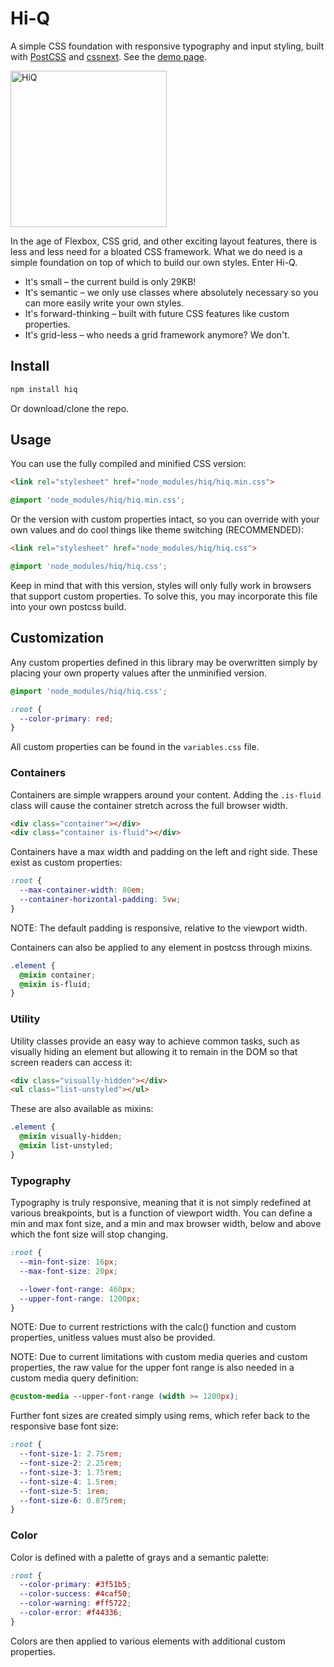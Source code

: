 # Hi-Q
A simple CSS foundation with responsive typography and input styling, built with [PostCSS](https://github.com/postcss/postcss) and [cssnext](http://cssnext.io/). See the [demo page](https://jonathanharrell.github.io/hiq/).

<img src="https://raw.githubusercontent.com/jonathanharrell/hiq/master/hiq.png" alt="HiQ" width="250" height="250" />

In the age of Flexbox, CSS grid, and other exciting layout features, there is less and less need for a bloated CSS framework. What we do need is a simple foundation on top of which to build our own styles. Enter Hi-Q.

* It's small – the current build is only 29KB!
* It's semantic – we only use classes where absolutely necessary so you can more easily write your own styles.
* It's forward-thinking – built with future CSS features like custom properties.
* It's grid-less – who needs a grid framework anymore? We don't.

## Install

```sh
npm install hiq
```

Or download/clone the repo.

## Usage

You can use the fully compiled and minified CSS version:

```html
<link rel="stylesheet" href="node_modules/hiq/hiq.min.css">
```
```css
@import 'node_modules/hiq/hiq.min.css';
```


Or the version with custom properties intact, so you can override with your own values and do cool things like theme switching (RECOMMENDED):

```html
<link rel="stylesheet" href="node_modules/hiq/hiq.css">
```
```css
@import 'node_modules/hiq/hiq.css';
```

Keep in mind that with this version, styles will only fully work in browsers that support custom properties. To solve this, you may incorporate this file into your own postcss build.

## Customization

Any custom properties defined in this library may be overwritten simply by placing your own property values after the unminified version.

```css
@import 'node_modules/hiq/hiq.css';

:root {
  --color-primary: red;
}
```

All custom properties can be found in the `variables.css` file.

### Containers

Containers are simple wrappers around your content. Adding the `.is-fluid` class will cause the container stretch across the full browser width.

```html
<div class="container"></div>
<div class="container is-fluid"></div>
```

Containers have a max width and padding on the left and right side. These exist as custom properties:

```css
:root {
  --max-container-width: 80em;
  --container-horizontal-padding: 5vw;
}
```


NOTE: The default padding is responsive, relative to the viewport width.

Containers can also be applied to any element in postcss through mixins.

```css
.element {
  @mixin container;
  @mixin is-fluid;
}
```

### Utility

Utility classes provide an easy way to achieve common tasks, such as visually hiding an element but allowing it to remain in the DOM so that screen readers can access it:

```html
<div class="visually-hidden"></div>
<ul class="list-unstyled"></ul>
```

These are also available as mixins:

```css
.element {
  @mixin visually-hidden;
  @mixin list-unstyled;
}
```

### Typography

Typography is truly responsive, meaning that it is not simply redefined at various breakpoints, but is a function of viewport width. You can define a min and max font size, and a min and max browser width, below and above which the font size will stop changing.

```css
:root {
  --min-font-size: 16px;
  --max-font-size: 20px;

  --lower-font-range: 460px;
  --upper-font-range: 1200px;
}
```


NOTE: Due to current restrictions with the calc() function and custom properties, unitless values must also be provided.

NOTE: Due to current limitations with custom media queries and custom properties, the raw value for the upper font range is also needed in a custom media query definition:

```css
@custom-media --upper-font-range (width >= 1200px);
```


Further font sizes are created simply using rems, which refer back to the responsive base font size:

```css
:root {
  --font-size-1: 2.75rem;
  --font-size-2: 2.25rem;
  --font-size-3: 1.75rem;
  --font-size-4: 1.5rem;
  --font-size-5: 1rem;
  --font-size-6: 0.875rem;
}
```

### Color

Color is defined with a palette of grays and a semantic palette:

```css
:root {
  --color-primary: #3f51b5;
  --color-success: #4caf50;
  --color-warning: #ff5722;
  --color-error: #f44336;
}
```

Colors are then applied to various elements with additional custom properties.
